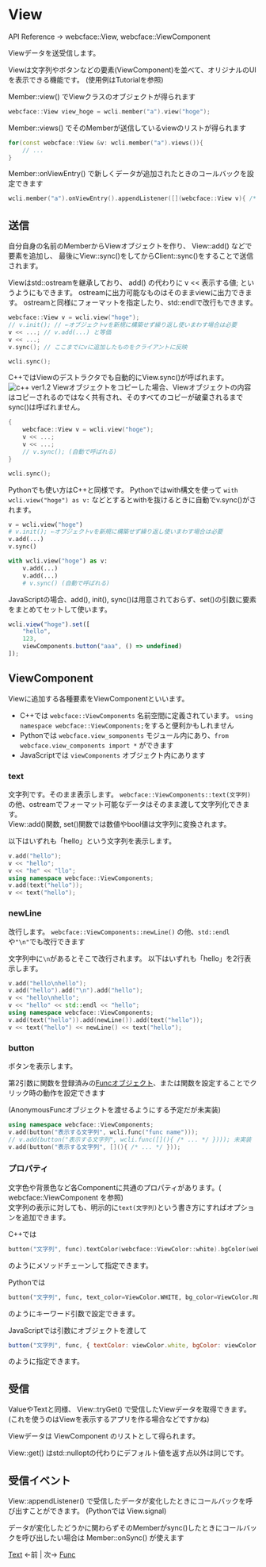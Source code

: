 # View

API Reference → webcface::View, webcface::ViewComponent

Viewデータを送受信します。

Viewは文字列やボタンなどの要素(ViewComponent)を並べて、オリジナルのUIを表示できる機能です。
(使用例はTutorialを参照)

Member::view() でViewクラスのオブジェクトが得られます
```cpp
webcface::View view_hoge = wcli.member("a").view("hoge");
```

Member::views() でそのMemberが送信しているviewのリストが得られます
```cpp
for(const webcface::View &v: wcli.member("a").views()){
	// ...
}
```

Member::onViewEntry() で新しくデータが追加されたときのコールバックを設定できます
```cpp
wcli.member("a").onViewEntry().appendListener([](webcface::View v){ /* ... */ });
```

## 送信

自分自身の名前のMemberからViewオブジェクトを作り、
View::add() などで要素を追加し、
最後にView::sync()をしてからClient::sync()をすることで送信されます。

Viewはstd::ostreamを継承しており、 add() の代わりに v << 表示する値; というようにもできます。
ostreamに出力可能なものはそのままviewに出力できます。
ostreamと同様にフォーマットを指定したり、std::endlで改行もできます。

```cpp
webcface::View v = wcli.view("hoge");
// v.init(); // ←オブジェクトvを新規に構築せず繰り返し使いまわす場合は必要
v << ...; // v.add(...) と等価
v << ...;
v.sync(); // ここまでにvに追加したものをクライアントに反映

wcli.sync();
```
C++ではViewのデストラクタでも自動的にView.sync()が呼ばれます。  
![c++ ver1.2](https://img.shields.io/badge/1.2~-00599c?logo=C%2B%2B)
Viewオブジェクトをコピーした場合、Viewオブジェクトの内容はコピーされるのではなく共有され、そのすべてのコピーが破棄されるまでsync()は呼ばれません。
```cpp
{
	webcface::View v = wcli.view("hoge");
	v << ...;
	v << ...;
	// v.sync(); (自動で呼ばれる)
}

wcli.sync();
```


Pythonでも使い方はC++と同様です。
Pythonではwith構文を使って `with wcli.view("hoge") as v:` などとするとwithを抜けるときに自動でv.sync()がされます。
```py
v = wcli.view("hoge")
# v.init(); ←オブジェクトvを新規に構築せず繰り返し使いまわす場合は必要
v.add(...)
v.sync()
```
```py
with wcli.view("hoge") as v:
    v.add(...)
    v.add(...)
    # v.sync() (自動で呼ばれる)
```

JavaScriptの場合、add(), init(), sync()は用意されておらず、set()の引数に要素をまとめてセットして使います。
```js
wcli.view("hoge").set([
	"hello",
	123,
	viewComponents.button("aaa", () => undefined)
]);
```

## ViewComponent
Viewに追加する各種要素をViewComponentといいます。

* C++では `webcface::ViewComponents` 名前空間に定義されています。 `using namespace webcface::ViewComponents;`をすると便利かもしれません
* Pythonでは `webcface.view_somponents` モジュール内にあり、`from webcface.view_components import *` ができます
* JavaScriptでは `viewComponents` オブジェクト内にあります

### text
文字列です。そのまま表示します。
`webcface::ViewComponents::text(文字列)` の他、ostreamでフォーマット可能なデータはそのまま渡して文字列化できます。  
View::add()関数, set()関数では数値やbool値は文字列に変換されます。

以下はいずれも「hello」という文字列を表示します。
```cpp
v.add("hello");
v << "hello";
v << "he" << "llo";
using namespace webcface::ViewComponents;
v.add(text("hello"));
v << text("hello");
```

### newLine
改行します。
`webcface::ViewComponents::newLine()` の他、`std::endl`や`"\n"`でも改行できます

文字列中に`\n`があるとそこで改行されます。
以下はいずれも「hello」を2行表示します。
```cpp
v.add("hello\nhello");
v.add("hello").add("\n").add("hello");
v << "hello\nhello";
v << "hello" << std::endl << "hello";
using namespace webcface::ViewComponents;
v.add(text("hello")).add(newLine()).add(text("hello"));
v << text("hello") << newLine() << text("hello");
```

### button
ボタンを表示します。

第2引数に関数を登録済みの[Funcオブジェクト](./30_func.md)、または関数を設定することでクリック時の動作を設定できます

(AnonymousFuncオブジェクトを渡せるようにする予定だが未実装)
```cpp
using namespace webcface::ViewComponents;
v.add(button("表示する文字列", wcli.func("func name")));
// v.add(button("表示する文字列", wcli.func([](){ /* ... */ }))); 未実装
v.add(button("表示する文字列", [](){ /* ... */ }));
```

### プロパティ
文字色や背景色など各Componentに共通のプロパティがあります。( webcface::ViewComponent を参照)  
文字列の表示に対しても、明示的に`text(文字列)`という書き方にすればオプションを追加できます。

C++では
```cpp
button("文字列", func).textColor(webcface::ViewColor::white).bgColor(webcface::ViewColor::red)
```
のようにメソッドチェーンして指定できます。

Pythonでは
```python
button("文字列", func, text_color=ViewColor.WHITE, bg_color=ViewColor.RED)
```
のようにキーワード引数で設定できます。

JavaScriptでは引数にオブジェクトを渡して
```js
button("文字列", func, { textColor: viewColor.white, bgColor: viewColor.red })
```
のように指定できます。

## 受信

ValueやTextと同様、 View::tryGet() で受信したViewデータを取得できます。
(これを使うのはViewを表示するアプリを作る場合などですかね)

Viewデータは ViewComponent のリストとして得られます。

View::get() はstd::nulloptの代わりにデフォルト値を返す点以外は同じです。

## 受信イベント

View::appendListener() で受信したデータが変化したときにコールバックを呼び出すことができます。
(Pythonでは View.signal)

データが変化したどうかに関わらずそのMemberがsync()したときにコールバックを呼び出したい場合は Member::onSync() が使えます

[Text](./11_text.md) ←前 | 次→ [Func](./30_func.md)
